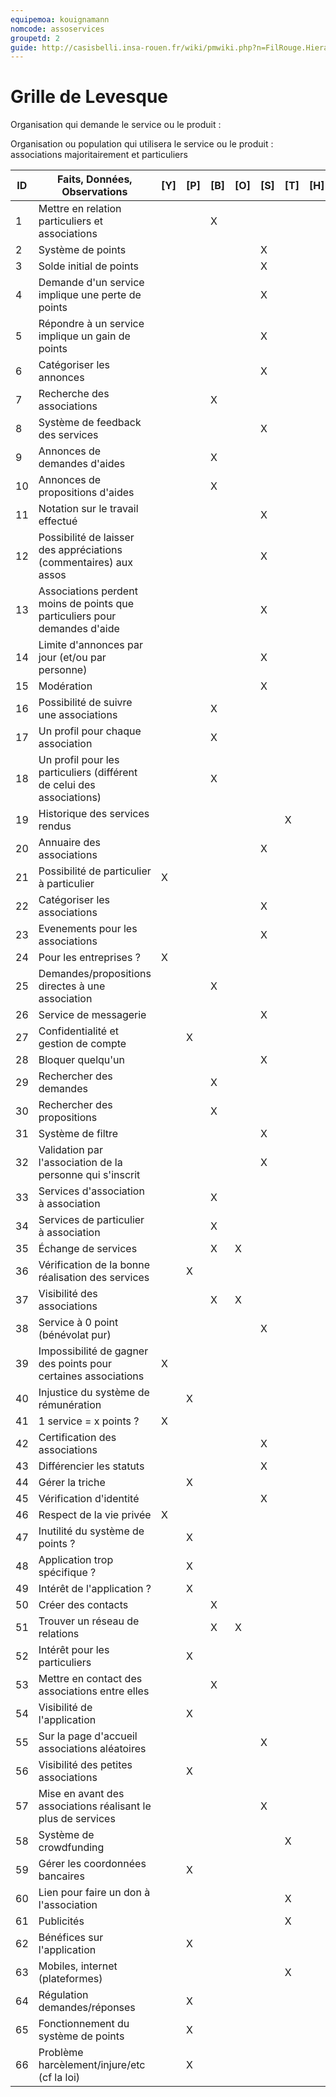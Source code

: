 ```yaml
---
equipemoa: kouignamann
nomcode: assoservices
groupetd: 2
guide: http://casisbelli.insa-rouen.fr/wiki/pmwiki.php?n=FilRouge.HierachiserBesoins
---
```


# Grille de Levesque

Organisation qui demande le service ou le produit : 

Organisation ou population qui utilisera le service ou le produit : associations majoritairement et particuliers

| ID | Faits, Données, Observations | [Y] | [P] | [B] | [O] | [S] | [T] | [H] | [R] |
|----|------------------------------|----------|----------|--------|-------------|----------|----------|-----------|------------|
|1| Mettre en relation particuliers et associations| | | X | | | | | 35 | 				
|2|	Système de points | | | | | X | | | 64 |
|3|	Solde initial de points |	|	|	| | X | | | 65 |
|4|	Demande d'un service implique une perte de points |	|	|	| |	X	| | | 65 |
|5|	Répondre à un service implique un gain de points | | |	| |	X	| | | 65 |
|6|	Catégoriser les annonces	| | |	| |	X	| | | 37 |
|7|	Recherche des associations | | | X | | | | | 37 |				
|8|	Système de feedback des services	| | |	| |	X	| | | 44 |
|9|	Annonces de demandes d'aides | | | X | | | | | 35 |					
|10|	Annonces de propositions d'aides | | | X | | | | | 35 |	
|11|	Notation sur le travail effectué	| | |	| |	X	| | | 44 |
|12|  Possibilité de laisser des appréciations (commentaires) aux assos	| | |	| |	X	| | | 37 |
|13|	Associations perdent moins de points que particuliers pour demandes d'aide	| | |	| |	X	| | | 65 |
|14|	Limite d'annonces par jour (et/ou par personne)	| | |	| |	X	| | | 44 |
|15|	Modération	| | |	| |	X	| | | 66 |
|16|	Possibilité de suivre une associations | | | X | | | | | 37 |			
|17|	Un profil pour chaque association | | | X | | | | | 37 |				
|18|	Un profil pour les particuliers (différent de celui des associations) | | | X | | | | | 34 |				
|19|	Historique des services rendus | | |  | | | X | | |		
|20|	Annuaire des associations	| | |	| |	X	| | | |	
|21|	Possibilité de particulier à particulier | X | |	| |	| | | 48 |	
|22|	Catégoriser les associations	| | |	| |	X	| | | 7 |
|23|	Evenements pour les associations	| | |	| |	X	| | | 36 |
|24|	Pour les entreprises ?		| X | |	| |	| | | 46 |
|25|	Demandes/propositions directes à une association 	| | | X	| |	| | | 35 |			
|26|	Service de messagerie	| | |	| |	X	| | | 50 |
|27|	Confidentialité et gestion de compte	| | X |	| |	| | | |						
|28|	Bloquer quelqu'un	| | |	| |	X	| | | 66 |
|29|	Rechercher des demandes	| | | X	| |	| | | 35 |		
|30|	Rechercher des propositions	| | | X	| |	| | | 35 |					
|31|	Système de filtre	| | |	| |	X	| | | 30/29/7 |
|32|	Validation par l'association de la personne qui s'inscrit | | |	| |	X	| | | 44 |
|33|	Services d'association à association | | | X	| |	| | | 35 |				
|34|	Services de particulier à association	| | | X	| |	| | | 35 |				
|35|	Échange de services | | | X	| X |	| | | |				
|36|	Vérification de la bonne réalisation des services| | X | | |	| | | 35 |	
|37|	Visibilité des associations | | | X	| X |	| | | |						
|38|	Service à 0 point (bénévolat pur)	| | |	| |	X	| | | 2 |
|39|	Impossibilité de gagner des points pour certaines associations 	| X | |	| | | | | 40 |
|40|	Injustice du système de rémunération		| | X |	| |	| | | 2 |
|41|	1 service = x points ?		| X | |	| |	| | | 65 |
|42|	Certification des associations		| | |	| |	X	| | | 44 |
|43|	Différencier les statuts	| | |	| |	X | | | 34 |
|44|	Gérer la triche	| | X |	| |	| | | 35 |
|45|	Vérification d'identité 	| | |	| |	X	| | | 44 |
|46|	Respect de la vie privée		| X | |	| |	| | | 27 |
|47|	Inutilité du système de points ? 	| | X |	| |	| | | |					
|48|	Application trop spécifique ?			| | X |	| |	| | | |	
|49|	Intérêt de l'application ?			| | X |	| |	| | | |						
|50|	Créer des contacts				| | | X	| |	| | | 51 |					
|51|	Trouver un réseau de relations		| | | X	| X |	| | | |				
|52|	Intérêt pour les particuliers	| | X |	| |	| | | |							
|53|	Mettre en contact des associations entre elles	| | | X	| |	| | | 51 |					
|54|	Visibilité de l'application		| | X |	| |	| | | |							
|55|	Sur la page d'accueil associations aléatoires		| | |	| |	X | | | 56 |		
|56|	Visibilité des petites associations		| | X |	| |	| | | |							
|57|	Mise en avant des associations réalisant le plus de services	| | |	| |	X | | | 37 |	
|58|	Système de crowdfunding						| | |	| | | X | | 60 |	
|59|	Gérer les coordonnées bancaires		| | X |	| |	| | | |					
|60|	Lien pour faire un don à l'association | | |	| | | X | | 59 |	
|61|	Publicités| | |	| | | X | | 62 |	
|62|	Bénéfices sur l'application		| | X |	| |	| | | |						
|63|	Mobiles, internet (plateformes)	 | | |	| | | X | | 54 |	
|64|	Régulation demandes/réponses | | X |	| |	| | | |						
|65|	Fonctionnement du système de points		| | X |	| |	| | | 2 |
|66|	Problème harcèlement/injure/etc (cf la loi)	| | X |	| |	| | | |						
